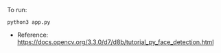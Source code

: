 To run:

```
python3 app.py
```

- Reference:
https://docs.opencv.org/3.3.0/d7/d8b/tutorial_py_face_detection.html